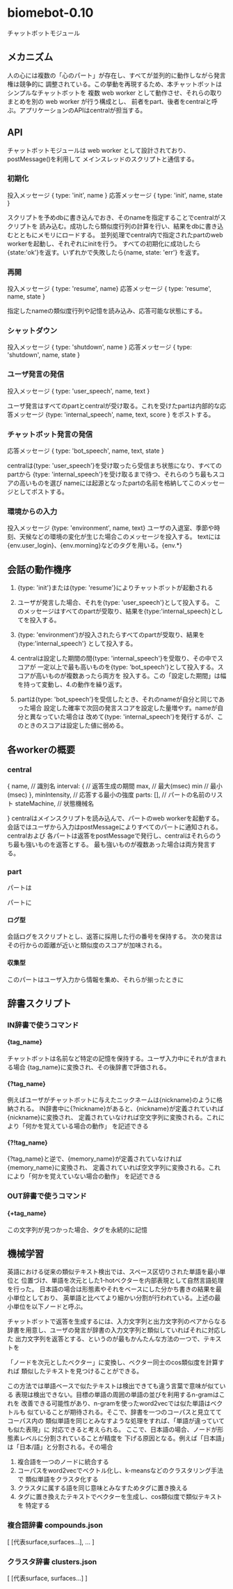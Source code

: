 biomebot-0.10
==================================
チャットボットモジュール

## メカニズム
人の心には複数の「心のパート」が存在し、すべてが並列的に動作しながら発言権は競争的に
調整されている。この挙動を再現するため、本チャットボットはシンプルなチャットボットを
複数 web worker として動作させ、それらの取りまとめを別の web worker が行う構成とし、
前者をpart、後者をcentralと呼ぶ。アプリケーションのAPIはcentralが担当する。

## API
チャットボットモジュールは web worker として設計されており、postMessage()を利用して
メインスレッドのスクリプトと通信する。

### 初期化
投入メッセージ { type: 'init', name }
応答メッセージ { type: 'init', name, state }

スクリプトを予めdbに書き込んでおき、そのnameを指定することでcentralがスクリプトを
読み込む。成功したら類似度行列の計算を行い、結果をdbに書き込むとともにメモリにロードする。
並列処理でcentral内で指定されたpartのweb workerを起動し、それぞれにinitを行う。
すべての初期化に成功したら{state:'ok'}を返す。いずれかで失敗したら{name, state: 'err'}
を返す。

### 再開
投入メッセージ { type: 'resume', name}
応答メッセージ { type: 'resume', name, state }

指定したnameの類似度行列や記憶を読み込み、応答可能な状態にする。

### シャットダウン
投入メッセージ { type: 'shutdown', name }
応答メッセージ { type: 'shutdown', name, state }

### ユーザ発言の発信
投入メッセージ { type: 'user_speech', name, text }

ユーザ発言はすべてのpartとcentralが受け取る。これを受けたpartは内部的な応答メッセージ
{type: 'internal_speech', name, text, score } をポストする。

### チャットボット発言の発信
応答メッセージ { type: 'bot_speech', name, text, state }

centralは{type: 'user_speech'}を受け取ったら受信まち状態になり、すべてのpartから
{type: 'internal_speech'}を受け取るまで待つ、それらのうち最もスコアの高いものを選び
nameには起源となったpartの名前を格納してこのメッセージとしてポストする。

### 環境からの入力
投入メッセージ {type: 'environment', name, text}
ユーザの入退室、季節や時刻、天候などの環境の変化が生じた場合このメッセージを投入する。
textには{env.user_login}、{env.morning}などのタグを用いる。{env.*}

## 会話の動作機序

1. {type: 'init'}または{type: 'resume'}によりチャットボットが起動される

2. ユーザが発言した場合、それを{type: 'user_speech'}として投入する。
このメッセージはすべてのpartが受取り、結果を{type:'internal_speech}としてを投入する。

3. {type: 'environment'}が投入されたらすべてのpartが受取り、結果を{type:'internal_speech'}
として投入する。

4. centralは設定した期間の間{type: 'internal_speech'}を受取り、その中でスコアが
一定以上で最も高いものを{type: 'bot_speech'}として投入する。スコアが高いものが複数あったら両方を
投入する。この「設定した期間」は幅を持って変動し、4.の動作を繰り返す。

5. partは{type: 'bot_speech'}を受信したとき、それのnameが自分と同じであった場合
設定した確率で次回の発言スコアを設定した量増やす。nameが自分と異なっていた場合は
改めて{type: 'internal_speech'}を発行するが、このときのスコアは設定した値に弱める。


## 各workerの概要

### central 

{
    name,       // 識別名
    interval: { // 返答生成の期間
        max,    // 最大(msec)
        min     // 最小(msec)
    },
    minIntensity, // 応答する最小の強度
    parts: [],  // パートの名前のリスト
    stateMachine, // 状態機械名




}
centralはメインスクリプトを読み込んで、パートのweb workerを起動する。
会話ではユーザから入力はpostMessageによりすべてのパートに通知される。centralおよび
各パートは返答をpostMessageで発行し、centralはそれらのうち最も強いものを返答とする。
最も強いものが複数あった場合は両方発言する。

### part

パートは

パートに
#### ログ型
会話ログをスクリプトとし、返答に採用した行の番号を保持する。
次の発言はその行からの距離が近いと類似度のスコアが加味される。

#### 収集型

このパートはユーザ入力から情報を集め、それらが揃ったときに

## 辞書スクリプト

### IN辞書で使うコマンド

#### {tag_name}
チャットボットは名前など特定の記憶を保持する。ユーザ入力中にそれが含まれる場合
{tag_name}に変換され、その後辞書で評価される。

#### {?tag_name}  
例えばユーザがチャットボットに与えたニックネームは{nickname}のように格納される。
IN辞書中に{?nickname}があると、{nickname}が定義されていれば{nickname}に変換され、
定義されていなければ空文字列に変換される。これにより「何かを覚えている場合の動作」
を記述できる

#### {?!tag_name}
{?tag_name}と逆で、{memory_name}が定義されていなければ{memory_name}に変換され、
定義されていれば空文字列に変換される。これにより「何かを覚えていない場合の動作」
を記述できる

### OUT辞書で使うコマンド

#### {+tag_name} 
この文字列が見つかった場合、タグを永続的に記憶

## 機械学習

英語における従来の類似テキスト検出では、スペース区切りされた単語を最小単位と
位置づけ、単語を次元とした1-hotベクターを内部表現として自然言語処理を行った。
日本語の場合は形態素やそれをベースにした分かち書きの結果を最小単位としており、
英単語と比べてより細かい分割が行われている。上述の最小単位を以下ノードと呼ぶ。

チャットボットで返答を生成するには、入力文字列と出力文字列のペアからなる
辞書を用意し、ユーザの発言が辞書の入力文字列と類似していればそれに対応した
出力文字列を返答とする、というのが最もかんたんな方法の一つで、テキストを

「ノードを次元としたベクター」に変換し、ベクター同士のcos類似度を計算すれば
類似したテキストを見つけることができる。

この方法では単語ベースで似たテキストは検出できても違う言葉で意味が似ている
表現は検出できない。目標の単語の周囲の単語の並びを利用するn-gramはこれを
改善できる可能性があり、n-gramを使ったword2vecでは似た単語はベクトルも
似ていることが期待される。そこで、辞書を一つのコーパスと見立ててコーパス内の
類似単語を同じとみなすような処理をすれば、「単語が違っていても似た表現」に
対応できると考えられる。
ここで、日本語の場合、ノードが形態素レベルに分割されていることが精度を
下げる原因となる。例えば「日本語」は「日本/語」と分割される。その場合

1. 複合語を一つのノードに統合する
2. コーパスをword2vecでベクトル化し、k-meansなどのクラスタリング手法で
類似単語をクラスタ化する
3. クラスタに属する語を同じ意味とみなすためタグに置き換える
4. タグに置き換えたテキストでベクターを生成し、cos類似度で類似テキストを
特定する


### 複合語辞書 compounds.json
[
    [代表surface,surfaces...],
    ...
]

### クラスタ辞書 clusters.json
[
    [代表surface, surfaces...]
]


